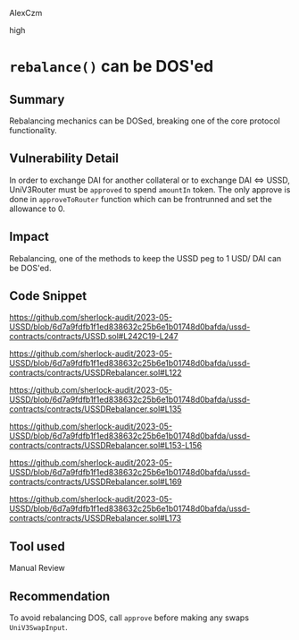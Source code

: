 AlexCzm

high

# `rebalance()` can be DOS'ed

## Summary
Rebalancing mechanics can be DOSed, breaking one of the core protocol functionality.

## Vulnerability Detail
In order to exchange DAI for another collateral or to exchange DAI <=> USSD, UniV3Router must be `approved` to spend `amountIn` token. The only approve is done in `approveToRouter` function which can be frontrunned and set the allowance to 0. 

## Impact
Rebalancing, one of the methods to keep the USSD peg to 1 USD/ DAI can be DOS'ed. 

## Code Snippet
https://github.com/sherlock-audit/2023-05-USSD/blob/6d7a9fdfb1f1ed838632c25b6e1b01748d0bafda/ussd-contracts/contracts/USSD.sol#L242C19-L247

https://github.com/sherlock-audit/2023-05-USSD/blob/6d7a9fdfb1f1ed838632c25b6e1b01748d0bafda/ussd-contracts/contracts/USSDRebalancer.sol#L122

https://github.com/sherlock-audit/2023-05-USSD/blob/6d7a9fdfb1f1ed838632c25b6e1b01748d0bafda/ussd-contracts/contracts/USSDRebalancer.sol#L135

https://github.com/sherlock-audit/2023-05-USSD/blob/6d7a9fdfb1f1ed838632c25b6e1b01748d0bafda/ussd-contracts/contracts/USSDRebalancer.sol#L153-L156

https://github.com/sherlock-audit/2023-05-USSD/blob/6d7a9fdfb1f1ed838632c25b6e1b01748d0bafda/ussd-contracts/contracts/USSDRebalancer.sol#L169

https://github.com/sherlock-audit/2023-05-USSD/blob/6d7a9fdfb1f1ed838632c25b6e1b01748d0bafda/ussd-contracts/contracts/USSDRebalancer.sol#L173


## Tool used

Manual Review

## Recommendation
To avoid rebalancing DOS, call `approve` before making any swaps `UniV3SwapInput`.
